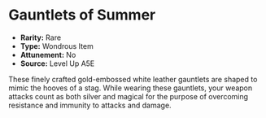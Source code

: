 
# Gauntlets of Summer

* **Rarity:** Rare
* **Type:** Wondrous Item
* **Attunement:** No
* **Source:** Level Up A5E


These finely crafted gold-embossed white leather gauntlets are shaped to mimic the hooves of a stag. While wearing these gauntlets, your weapon attacks count as both silver and magical for the purpose of overcoming resistance and immunity to attacks and damage.
